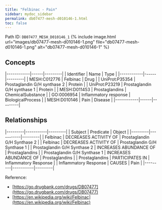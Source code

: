 ```yaml
---
title: "Felbinac - Pain"
sidebar: mydoc_sidebar
permalink: db07477-mesh-d010146-1.html
toc: false 
---
```



Path ID: `DB07477_MESH_D010146_1`
{% include image.html url="images/db07477-mesh-d010146-1.png" file="db07477-mesh-d010146-1.png" alt="db07477-mesh-d010146-1" %}

## Concepts

|------------|------|---------|
| Identifier | Name | Type    |
|------------|------|---------|
| MESH:C012776 | Felbinac | Drug |
| UniProt:P35354 | Prostaglandin G/H synthase 2 | Protein |
| UniProt:P23219 | Prostaglandin G/H synthase 1 | Protein |
| MESH:D011453 | Prostaglandins | ChemicalSubstance |
| GO:0006954 | Inflammatory response | BiologicalProcess |
| MESH:D010146 | Pain | Disease |
|------------|------|---------|

## Relationships

|---------|-----------|---------|
| Subject | Predicate | Object  |
|---------|-----------|---------|
| Felbinac | DECREASES ACTIVITY OF | Prostaglandin G/H Synthase 2 |
| Felbinac | DECREASES ACTIVITY OF | Prostaglandin G/H Synthase 1 |
| Prostaglandin G/H Synthase 2 | INCREASES ABUNDANCE OF | Prostaglandins |
| Prostaglandin G/H Synthase 1 | INCREASES ABUNDANCE OF | Prostaglandins |
| Prostaglandins | PARTICIPATES IN | Inflammatory Response |
| Inflammatory Response | CAUSES | Pain |
|---------|-----------|---------|

Reference: 
  - [https://go.drugbank.com/drugs/DB07477](https://go.drugbank.com/drugs/DB07477)
  - [https://en.wikipedia.org/wiki/Felbinac](https://en.wikipedia.org/wiki/Felbinac)
